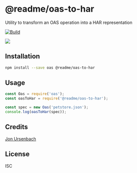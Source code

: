 # @readme/oas-to-har

Utility to transform an OAS operation into a HAR representation

[![Build](https://github.com/readmeio/api-explorer/workflows/CI/badge.svg)](https://github.com/readmeio/api-explorer/tree/master/packages/oas-to-har)

[![](https://d3vv6lp55qjaqc.cloudfront.net/items/1M3C3j0I0s0j3T362344/Untitled-2.png)](https://readme.io)

## Installation

```sh
npm install --save oas @readme/oas-to-har
```

## Usage

```js
const Oas = require('oas');
const oasToHar = require('@readme/oas-to-har');

const spec = new Oas('petstore.json');
console.log(oasToHar(spec));
```

## Credits
[Jon Ursenbach](https://github.com/erunion)

## License

ISC
